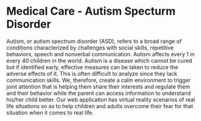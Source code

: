 # Medical Care - Autism Specturm Disorder


Autism, or autism spectrum disorder (ASD), refers to a broad range of conditions characterized by challenges with social skills, repetitive behaviors, speech and nonverbal communication. Autism affects every 1 in every 40 children in the world. Autism is a disease which cannot be cured but if identified early, effective measures can be taken to reduce the adverse effects of it. This is often difficult to analyze since they lack communication skills. We, therefore, create a calm environment to trigger joint attention that is helping them share their interests and regulate them and their behavior while the parent can access information to understand his/her child better. Our web application has virtual reality scenarios of real life situations so as to help children and adults overcome their fear for that situation when it comes to real life.
